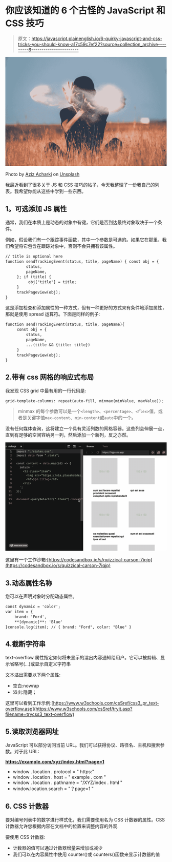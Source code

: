 # 你应该知道的 6 个古怪的 JavaScript 和 CSS 技巧

> 原文：<https://javascript.plainenglish.io/6-quirky-javascript-and-css-tricks-you-should-know-a17c59c7ef22?source=collection_archive---------6----------------------->

![](img/d07cdaf26f49177c9477314a45a46cf7.png)

Photo by [Aziz Acharki](https://unsplash.com/@acharki95?utm_source=medium&utm_medium=referral) on [Unsplash](https://unsplash.com?utm_source=medium&utm_medium=referral)

我最近看到了很多关于 JS 和 CSS 技巧的帖子，今天我整理了一份我自己的列表。我希望你能从这些中学到一些东西。

## **1。可选添加 JS 属性**

通常，我们在本质上是动态的对象中有键，它们是否到达最终对象取决于一个条件。

例如，假设我们有一个跟踪事件函数，其中一个参数是可选的。如果它在那里，我们希望将它包含在跟踪对象中，否则不会只拥有该属性。

```
// title is optional here
function sendTrackingEvent(status, title, pageName) { const obj = {
         status,
         pageName,
     }; if (title) {
          obj["title"] = title;
     }
     trackPageview(obj);
}
```

这是添加检查和添加属性的一种方式，但有一种更好的方式来有条件地添加属性，那就是使用 spread 运算符。下面是同样的例子:

```
function sendTrackingEvent(status, title, pageName){
     const obj = {
         status,
         pageName,
         ...(title && {title: title})
     }
     trackPageview(obj);
}
```

## 2.**带有 css 网格的响应式布局**

我发现 CSS grid 中最有用的一行代码是:

```
grid-template-columns: repeat(auto-fill, minmax(minValue, maxValue));
```

> minmax 的每个参数可以是一个`<length>`、`<percentage>`、`<flex>`值，或者是关键字值`max-content`、`min-content`或`auto`中的一个。

没有任何媒体查询，这将建立一个具有灵活列数的网格容器。这些列会伸展一点，直到有足够的空间容纳另一列，然后添加一个新列，反之亦然。

![](img/fcaf22b89c1fc1869b52c0609dbc2c5c.png)

这里有一个工作沙箱:[https://codesandbox.io/s/quizzical-carson-7iqjp](https://codesandbox.io/s/quizzical-carson-7iqjp)

## 3.**动态属性名称**

您可以在声明对象时分配动态属性。

```
const dynamic = 'color';
var item = {
    brand: 'Ford',
    **[dynamic]**: 'Blue'
}console.log(item); // { brand: "Ford", color: "Blue" }
```

## 4.**截断字符串**

text-overflow 属性指定如何将未显示的溢出内容通知给用户。它可以被剪辑、显示省略号(…)或显示自定义字符串

文本溢出需要以下两个属性:

*   空白:nowrap
*   溢出:隐藏；

这里可以看到工作示例:[https://www.w3schools.com/csSref/css3_pr_text-overflow.asp](https://www.w3schools.com/csSref/tryit.asp?filename=trycss3_text-overflow)

## 5.**读取浏览器网址**

JavaScript 可以部分访问当前 URL。我们可以获得协议、路径名、主机和搜索参数。对于此 URL:

**https://example.com/xyz/index.html?page=1**

*   window . location . protocol = " https:"
*   window . location . host = " example . com "
*   window . location . pathname = "/XYZ/index . html "
*   window.location.search = "？page=1 "

## 6. **CSS 计数器**

要对编号列表中的数字进行样式化，我们需要使用名为 CSS 计数器的属性。CSS 计数器允许您根据内容在文档中的位置来调整内容的外观

要使用 CSS 计数器:

*   计数器的值可以通过计数器增量来增加或减少
*   我们可以在内容属性中使用 counter()或 counters()函数来显示计数器的值